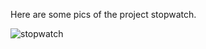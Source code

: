 Here are some pics of the project stopwatch.


![stopwatch](https://github.com/1234vishalsharma/Oasis-Infobyte/assets/91680279/bc9a67be-9eee-42ff-8113-6e7373a1b4f0)

